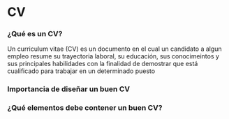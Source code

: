 # CV

### ¿Qué es un CV?

Un curriculum vitae (CV) es un documento en el cual un candidato a algun empleo resume su trayectoria laboral, su educación, sus conocimeintos y sus principales habilidades con la finalidad de demostrar que está cualificado para trabajar en un determinado puesto

### Importancia de diseñar un buen CV

### ¿Qué elementos debe contener un buen CV?

